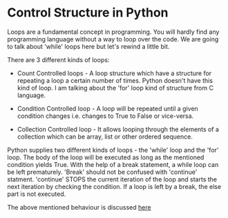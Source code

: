 # Control Structure in Python

Loops are a fundamental concept in programming. You will hardly find any programming language without a way to loop over the code. We are going to talk about 'while' loops here but let's rewind a little bit. 

There are 3 different kinds of loops: 
* Count Controlled loops - A loop structure which have a structure for repeating a loop a certain number of times. Python doesn't have this kind of loop. I am talking about the 'for' loop kind of structure from C language. 

* Condition Controlled loop - A loop will be repeated until a given condition changes i.e. changes to True to False or vice-versa. 

* Collection Controlled loop - It allows looping through the elements of a collection which can be array, list or other ordered sequence. 

Python supplies two different kinds of loops - the 'while' loop and the 'for' loop. 
The body of the loop will be executed as long as the mentioned condition yields True. With the help of a break statement, a while loop can be left prematurely. 
'Break' should not be confused with 'continue' statment. 'continue' STOPS the current iteration of the loop and starts the next iteration by checking the condition. If a loop is left by a break, the else part is not executed. 

The above mentioned behaviour is discussed [here](https://github.com/robsingh/python-refresher/blob/8721858ccb2172332faac3025a4b5d5698e31646/control_structure/examples.py#L1-L26)